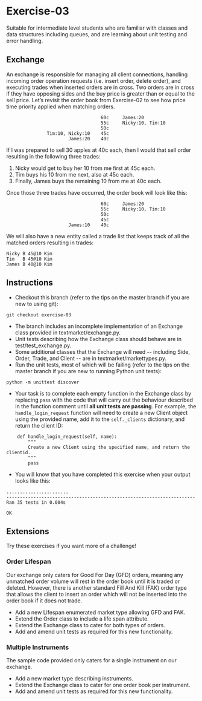 # Exercise-03

Suitable for intermediate level students who are familiar with classes and data structures including queues, and are learning about unit testing and error handling.

## Exchange

An exchange is responsible for managing all client connections, handling incoming order operation requests (i.e. insert order, delete order), and executing trades when inserted orders are in cross. Two orders are in cross if they have opposing sides and the buy price is greater than or equal to the sell price. Let’s revisit the order book from Exercise-02 to see how price time priority applied when matching orders.
```
                                   60c     James:20
                                   55c     Nicky:10, Tim:10
                                   50c
               Tim:10, Nicky:10    45c
                       James:20    40c
```
If I was prepared to sell 30 apples at 40c each, then I would that sell order resulting in the following three trades:

 1. Nicky would get to buy her 10 from me first at 45c each.
 1. Tim buys his 10 from me next, also at 45c each.
 1. Finally, James buys the remaining 10 from me at 40c each.

Once those three trades have occurred, the order book will look like this:
```
                                   60c     James:20
                                   55c     Nicky:10, Tim:10
                                   50c
                                   45c
                       James:10    40c
```
We will also have a new entity called a trade list that keeps track of all the matched orders resulting in trades:
```
Nicky B 45@10 Kim
Tim   B 45@10 Kim
James B 40@10 Kim
```

## Instructions

- Checkout this branch (refer to the tips on the master branch if you are new to using git):
```
git checkout exercise-03
```
 - The branch includes an incomplete implementation of an Exchange class provided in textmarket/exchange.py.
 - Unit tests describing how the Exchange class should behave are in test/test_exchange.py.
 - Some additional classes that the Exchange will need -- including Side, Order, Trade, and Client -- are in textmarket/markettypes.py.
 - Run the unit tests, most of which will be failing (refer to the tips on the master branch if you are new to running Python unit tests):
```
python -m unittest discover
```
 - Your task is to complete each empty function in the Exchange class by replacing `pass` with the code that will carry out the behaviour described in the function comment  until **all unit tests are passing**. For example, the `handle_login_request` function will need to create a new Client object using the provided name, add it to the `self._clients` dictionary, and return the client ID:
```
    def handle_login_request(self, name):
        """
        Create a new Client using the specified name, and return the clientid.
        """
        pass
```
 - You will know that you have completed this exercise when your output looks like this:
```
.......................
----------------------------------------------------------------------
Ran 35 tests in 0.004s

OK
```

## Extensions

Try these exercises if you want more of a challenge!

### Order Lifespan
Our exchange only caters for Good For Day (GFD) orders, meaning any unmatched order volume will rest in the order book until it is traded or deleted. However, there is another standard Fill And Kill (FAK) order type that allows the client to insert an order which will not be inserted into the order book if it does not trade.

 - Add a new Lifespan enumerated market type allowing GFD and FAK.
 - Extend the Order class to include a life span attribute.
 - Extend the Exchange class to cater for both types of orders.
 - Add and amend unit tests as required for this new functionality.

### Multiple Instruments
The sample code provided only caters for a single instrument on our exchange.

 - Add a new market type describing instruments.
 - Extend the Exchange class to cater for one order book per instrument.
 - Add and amend unit tests as required for this new functionality.
